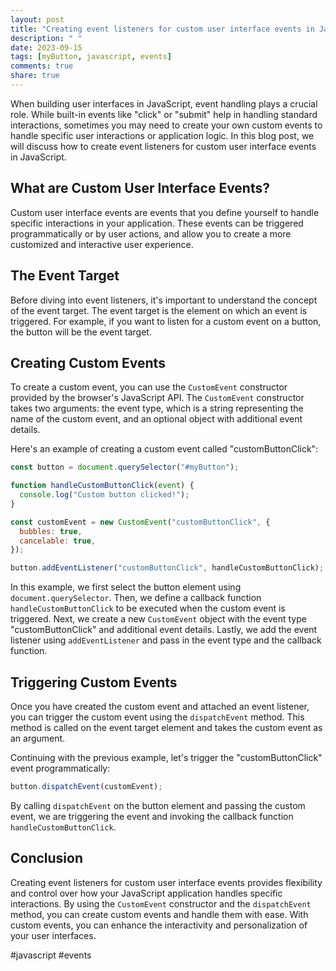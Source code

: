 ```yaml
---
layout: post
title: "Creating event listeners for custom user interface events in JavaScript"
description: " "
date: 2023-09-15
tags: [myButton, javascript, events]
comments: true
share: true
---
```


When building user interfaces in JavaScript, event handling plays a crucial role. While built-in events like "click" or "submit" help in handling standard interactions, sometimes you may need to create your own custom events to handle specific user interactions or application logic. In this blog post, we will discuss how to create event listeners for custom user interface events in JavaScript.

## What are Custom User Interface Events?

Custom user interface events are events that you define yourself to handle specific interactions in your application. These events can be triggered programmatically or by user actions, and allow you to create a more customized and interactive user experience.

## The Event Target

Before diving into event listeners, it's important to understand the concept of the event target. The event target is the element on which an event is triggered. For example, if you want to listen for a custom event on a button, the button will be the event target.

## Creating Custom Events

To create a custom event, you can use the `CustomEvent` constructor provided by the browser's JavaScript API. The `CustomEvent` constructor takes two arguments: the event type, which is a string representing the name of the custom event, and an optional object with additional event details.

Here's an example of creating a custom event called "customButtonClick":

```javascript
const button = document.querySelector("#myButton");

function handleCustomButtonClick(event) {
  console.log("Custom button clicked!");
}

const customEvent = new CustomEvent("customButtonClick", {
  bubbles: true,
  cancelable: true,
});

button.addEventListener("customButtonClick", handleCustomButtonClick);
```

In this example, we first select the button element using `document.querySelector`. Then, we define a callback function `handleCustomButtonClick` to be executed when the custom event is triggered. Next, we create a new `CustomEvent` object with the event type "customButtonClick" and additional event details. Lastly, we add the event listener using `addEventListener` and pass in the event type and the callback function.

## Triggering Custom Events

Once you have created the custom event and attached an event listener, you can trigger the custom event using the `dispatchEvent` method. This method is called on the event target element and takes the custom event as an argument.

Continuing with the previous example, let's trigger the "customButtonClick" event programmatically:

```javascript
button.dispatchEvent(customEvent);
```

By calling `dispatchEvent` on the button element and passing the custom event, we are triggering the event and invoking the callback function `handleCustomButtonClick`.

## Conclusion

Creating event listeners for custom user interface events provides flexibility and control over how your JavaScript application handles specific interactions. By using the `CustomEvent` constructor and the `dispatchEvent` method, you can create custom events and handle them with ease. With custom events, you can enhance the interactivity and personalization of your user interfaces.

#javascript #events